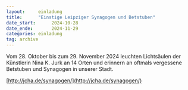 ```yaml
---
layout:     einladung
title:      "Einstige Leipziger Synagogen und Betstuben"
date_start:      2024-10-28
date_ende:       2024-11-29
categories: einladung
tag: archive
---
```


Vom 28. Oktober bis zum 29. November 2024
leuchten Lichtsäulen der Künstlerin Nina K. Jurk
an 14 Orten
und erinnern an oftmals vergessene Betstuben und Synagogen in unserer Stadt.

[http://jcha.de/synagogen/](http://jcha.de/synagogen/)
